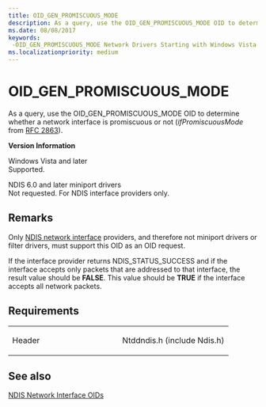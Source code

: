 ```yaml
---
title: OID_GEN_PROMISCUOUS_MODE
description: As a query, use the OID_GEN_PROMISCUOUS_MODE OID to determine whether a network interface is promiscuous or not (ifPromiscuousMode from RFC 2863).
ms.date: 08/08/2017
keywords: 
 -OID_GEN_PROMISCUOUS_MODE Network Drivers Starting with Windows Vista
ms.localizationpriority: medium
---
```


# OID\_GEN\_PROMISCUOUS\_MODE


As a query, use the OID\_GEN\_PROMISCUOUS\_MODE OID to determine whether a network interface is promiscuous or not (*ifPromiscuousMode* from [RFC 2863](https://go.microsoft.com/fwlink/p/?linkid=84054)).

**Version Information**

<a href="" id="windows-vista-and-later"></a>Windows Vista and later  
Supported.

<a href="" id="ndis-6-0-and-later-miniport-drivers"></a>NDIS 6.0 and later miniport drivers  
Not requested. For NDIS interface providers only.

## Remarks

Only [NDIS network interface](./ndis-network-interfaces2.md) providers, and therefore not miniport drivers or filter drivers, must support this OID as an OID request.

If the interface provider returns NDIS\_STATUS\_SUCCESS and if the interface accepts only packets that are addressed to that interface, the result value should be **FALSE**. This value should be **TRUE** if the interface accepts all network packets.

## Requirements

<table>
<colgroup>
<col width="50%" />
<col width="50%" />
</colgroup>
<tbody>
<tr class="odd">
<td><p>Header</p></td>
<td>Ntddndis.h (include Ndis.h)</td>
</tr>
</tbody>
</table>

## See also


[NDIS Network Interface OIDs](./ndis-network-interface-oids.md)

 

